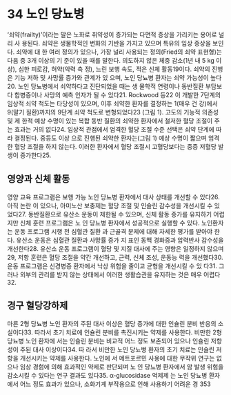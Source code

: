 # 34 노인 당뇨병

‘쇠약(frailty)’이라는 말은 노화로 취약성이 증가되는 다면적 증상을 가리키는 용어로 널리 사 용된다. 쇠약은 생물학적인 변화의 기반을 가지고 있으며 특유의 임상 증상을 보인다. 쇠약에 대 한 여러 정의가 있으나, 가장 널리 사용되는 정의(Fried의 쇠약 표현형)는 다음 중 3개 이상의 기 준이 있을 때를 말한다. 의도하지 않은 체중 감소(1년 내 5 kg 이상), 심한 피로감, 허약(악력 측 정), 느린 보행 속도, 적은 신체 활동19이다. 쇠약의 진행은 기능 저하 및 사망률 증가와 관계가 있 으며, 노인 당뇨병 환자는 쇠약 가능성이 높다20. 노인 당뇨병에서 쇠약하다고 진단되었을 때는 생 물학적 연령이나 동반질환 부담보다 합병증이나 사망의 예측 인자가 될 수 있다21. Rockwood 등22 이 개발한 7단계의 임상적 쇠약 척도는 타당성이 있으며, 이후 쇠약한 환자를 결정하는 1(매우 건 강)에서 9(말기 질환)까지의 9단계 쇠약 척도로 변형되었다23 (그림 1). 고도의 기능적 의존성 및 제 한적 예상 수명이 있는 복합 동반 질환의 쇠약한 환자에서 철저한 혈당 조절이 주는 효과는 거의 없다24. 임상적 관점에서 엄격한 혈당 조절 수준 선택은 쇠약 단계에 따라 결정된다. 중등도 이상 으로 진행된 쇠약한 환자는(그림 1) 예상 수명이 짧으며 엄격한 혈당 조절을 하지 않는다. 이러한 환자에서 혈당 조절시 고혈당보다는 중증 저혈당 발생이 증가한다25.

## 영양과 신체 활동

영양 교육 프로그램은 보행 가능 노인 당뇨병 환자에서 대사 상태를 개선할 수 있다26. 아직 논란 이 있으나, 아미노산 보충제는 혈당 조절 및 인슐린 감수성을 개선시킬 수 있었다27. 동반질환으로 유산소 운동이 제한될 수 있으며, 신체 활동 증가를 유지하기 어렵지만 신체 훈련 프로그램은 노 인 당뇨병 환자에서 성공적으로 실행할 수 있다. 노인환자는 운동 프로그램 시행 전 심혈관 질환 과 근골격 문제에 대해 자세한 평가를 받아야 한다. 유산소 운동은 심혈관 질환과 사망률 증가 지 표인 동맥 경화증과 압력반사 감수성을 개선한다28. 유산소 운동 프로그램이 혈당 및 지질 대사에 주는 영향은 일정하지 않으며29, 저항 훈련은 혈당 조절을 약간 개선하고, 근력, 신체 조성, 운동능 력을 개선했다30. 운동 프로그램은 신경병증 환자에서 낙상 위험을 줄이고 균형을 개선시킬 수 있 다31. 그러나 외부의 관리를 받지 않는 상태에서 이러한 생활습관을 유지하는 것은 매우 어렵다32.

## 경구 혈당강하제

마른 2형 당뇨병 노인 환자의 주된 대사 이상은 혈당 증가에 대한 인슐린 분비 반응의 소실이다33. 따라서 초기 치료에 인슐린 분비를 촉진시키는 약제를 사용한다. 비만한 2형 당뇨병 노인 환자에 서는 인슐린 분비는 비교적 어느 정도 보존되어 있으나 인슐린 저항성이 주된 대사 이상이다34. 따 라서 비만한 노인 당뇨병 환자의 초기 치료는 인슐린 저항을 개선시키는 약제를 사용한다. 노인에 서 메트포르민 사용에 대한 무작위 연구는 없으나 임상 경험에 의해 효과적인 약제로 판단되며 노 인 당뇨병 환자에서 암 발생 위험을 감소시킬 수 있다는 연구 결과도 있다35. α-glucosidase 억제제 는 노인 당뇨병 환자에서 어느 정도 효과가 있으나, 소화기계 부작용으로 인해 사용하기 어려운 경
<PAGE>353